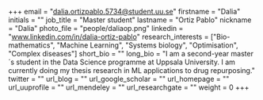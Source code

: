 +++ email = "dalia.ortizpablo.5734@student.uu.se" firstname = "Dalia" initials = "" job_title = "Master student" lastname = "Ortiz Pablo" nickname = "Dalia" 
photo_file = "people/daliaop.png" linkedin = "www.linkedin.com/in/dalia-ortiz-pablo" research_interests = 
["Bio-mathematics", "Machine Learning", "Systems biology", "Optimisation", "Complex diseases"] short_bio =
 "" long_bio = "I am a second-year master´s student in the Data Science programme at Uppsala University. I am 
currently doing my thesis research in ML applications to drug repurposing." twitter = "" url_blog = "" 
url_google_scholar = "" url_homepage = "" url_uuprofile = "" url_mendeley = "" url_researchgate = "" 
weight = 0 +++
